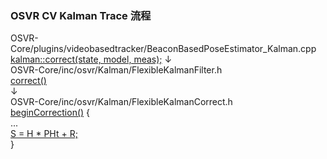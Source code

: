 ### OSVR CV Kalman Trace 流程

OSVR-Core/plugins/videobasedtracker/BeaconBasedPoseEstimator_Kalman.cpp  
[kalman::correct(state, model, meas);](https://github.com/ethanpeng/OSVR-Core/blob/59405fc1b1a25aea051dfbba0be5171fa19b8b30/plugins/videobasedtracker/BeaconBasedPoseEstimator_Kalman.cpp#L247) 
↓  
OSVR-Core/inc/osvr/Kalman/FlexibleKalmanFilter.h  
[correct()](https://github.com/ethanpeng/OSVR-Core/blob/59405fc1b1a25aea051dfbba0be5171fa19b8b30/inc/osvr/Kalman/FlexibleKalmanFilter.h#L58)  
↓  
OSVR-Core/inc/osvr/Kalman/FlexibleKalmanCorrect.h  
[beginCorrection()](https://github.com/ethanpeng/OSVR-Core/blob/59405fc1b1a25aea051dfbba0be5171fa19b8b30/inc/osvr/Kalman/FlexibleKalmanCorrect.h#L135) {  
...  
[S = H * PHt + R;](https://github.com/ethanpeng/OSVR-Core/blob/59405fc1b1a25aea051dfbba0be5171fa19b8b30/inc/osvr/Kalman/FlexibleKalmanCorrect.h#L157)  
}  


